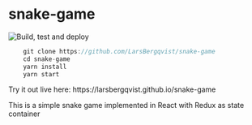 # snake-game
![Build, test and deploy](https://github.com/larsbergqvist/snake-game/actions/workflows/ci.yml/badge.svg)

<p>

```javascript
    git clone https://github.com/LarsBergqvist/snake-game
    cd snake-game
    yarn install
    yarn start
```
<p>Try it out live here: https://larsbergqvist.github.io/snake-game  
<p>This is a simple snake game implemented in React with Redux as state container  
